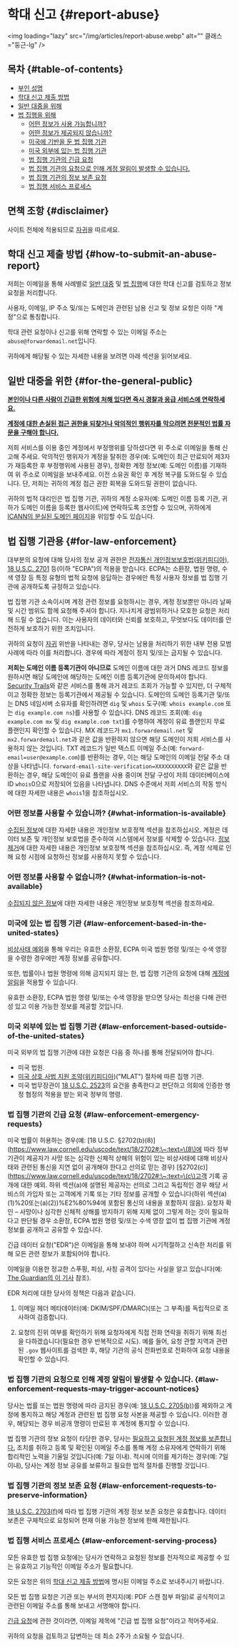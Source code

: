 # 학대 신고 {#report-abuse}

<img loading="lazy" src="/img/articles/report-abuse.webp" alt="" 클래스="둥근-lg" />

## 목차 {#table-of-contents}

* [부인 성명](#disclaimer)
* [학대 신고 제출 방법](#how-to-submit-an-abuse-report)
* [일반 대중을 위해](#for-the-general-public)
* [법 집행을 위해](#for-law-enforcement)
  * [어떤 정보가 사용 가능합니까?](#what-information-is-available)
  * [어떤 정보가 제공되지 않습니까?](#what-information-is-not-available)
  * [미국에 기반을 둔 법 집행 기관](#law-enforcement-based-in-the-united-states)
  * [미국 외부에 있는 법 집행 기관](#law-enforcement-based-outside-of-the-united-states)
  * [법 집행 기관의 긴급 요청](#law-enforcement-emergency-requests)
  * [법 집행 기관의 요청으로 인해 계정 알림이 발생할 수 있습니다.](#law-enforcement-requests-may-trigger-account-notices)
  * [법 집행 기관의 정보 보존 요청](#law-enforcement-requests-to-preserve-information)
  * [법 집행 서비스 프로세스](#law-enforcement-serving-process)

## 면책 조항 {#disclaimer}

사이트 전체에 적용되므로 [자귀](/terms)을 따르세요.

## 학대 신고 제출 방법 {#how-to-submit-an-abuse-report}

저희는 이메일을 통해 사례별로 [일반 대중](#for-the-general-public) 및 [법 집행](#for-law-enforcement)에 대한 학대 신고를 검토하고 정보 요청을 처리합니다.

사용자, 이메일, IP 주소 및/또는 도메인과 관련된 남용 신고 및 정보 요청은 이하 "계정"으로 통칭합니다.

학대 관련 요청이나 신고를 위해 연락할 수 있는 이메일 주소는 `abuse@forwardemail.net`입니다.

귀하에게 해당될 수 있는 자세한 내용을 보려면 아래 섹션을 읽어보세요.

## 일반 대중을 위한 {#for-the-general-public}

<u>**본인이나 다른 사람이 긴급한 위험에 처해 있다면 즉시 경찰과 응급 서비스에 연락하세요.**</u>

<u>**계정에 대한 손실된 접근 권한을 되찾거나 악의적인 행위자를 막으려면 전문적인 법률 자문을 구해야 합니다.**</u>

저희 서비스를 이용 중인 계정에서 부정행위를 당하셨다면 위 주소로 이메일을 통해 신고해 주세요. 악의적인 행위자가 계정을 탈취한 경우(예: 도메인이 최근 만료되어 제3자가 재등록한 후 부정행위에 사용된 경우), 정확한 계정 정보(예: 도메인 이름)를 기재하여 위 주소로 이메일을 보내주세요. 이전 소유권 확인 후 계정 복구를 도와드릴 수 있습니다. 단, 저희는 귀하의 계정 접근 권한 회복을 도와드릴 권한이 없습니다.

귀하의 법적 대리인은 법 집행 기관, 귀하의 계정 소유자(예: 도메인 이름 등록 기관, 귀하가 도메인 이름을 등록한 웹사이트)에 연락하도록 조언할 수 있으며, 귀하에게 [ICANN의 분실된 도메인 페이지](https://www.icann.org/resources/pages/lost-domain-names)을 위임할 수도 있습니다.

## 법 집행 기관용 {#for-law-enforcement}

대부분의 요청에 대해 당사의 정보 공개 권한은 [전자통신 개인정보보호법](https://bja.ojp.gov/program/it/privacy-civil-liberties/authorities/statutes/1285)([위키피디아](https://en.wikipedia.org/wiki/Electronic_Communications_Privacy_Act)), [18 U.S.C. 2701](https://www.govinfo.gov/link/uscode/18/2701) 등(이하 "ECPA")의 적용을 받습니다. ECPA는 소환장, 법원 명령, 수색 영장 등 특정 유형의 법적 요청에 응답하는 경우에만 특정 사용자 정보를 법 집행 기관에 공개하도록 규정하고 있습니다.

법 집행 기관 소속이시며 계정 관련 정보를 요청하시는 경우, 계정 정보뿐만 아니라 날짜 및 시간 범위도 함께 요청해 주셔야 합니다. 지나치게 광범위하거나 모호한 요청은 처리해 드릴 수 없습니다. 이는 사용자의 데이터와 신뢰를 보호하고, 무엇보다도 데이터를 안전하게 보호하기 위한 조치입니다.

귀하의 요청이 [자귀](/terms) 위반을 나타내는 경우, 당사는 남용을 처리하기 위한 내부 전용 모범 사례에 따라 이를 처리합니다. 경우에 따라 계정이 정지 및/또는 금지될 수 있습니다.

**저희는 도메인 이름 등록기관이 아니므로** 도메인 이름에 대한 과거 DNS 레코드 정보를 원하시면 해당 도메인에 해당하는 도메인 이름 등록기관에 문의하셔야 합니다. [Security Trails]()와 같은 서비스를 통해 과거 레코드 조회가 가능할 수 있지만, 더 구체적이고 정확한 정보는 등록기관에서 제공될 수 있습니다. 도메인의 도메인 등록기관 및/또는 DNS 네임서버 소유자를 확인하려면 `dig` 및 `whois` 도구(예: `whois example.com` 또는 `dig example.com ns`)를 사용할 수 있습니다. DNS 레코드 조회(예: `dig example.com mx` 및 `dig example.com txt`)를 수행하여 계정이 유료 플랜인지 무료 플랜인지 확인할 수 있습니다. MX 레코드가 `mx1.forwardemail.net` 및 `mx2.forwardemail.net`과 같은 값을 반환하지 않으면 해당 도메인이 저희 서비스를 사용하지 않는 것입니다. TXT 레코드가 일반 텍스트 이메일 주소(예: `forward-email=user@example.com`)를 반환하는 경우, 이는 해당 도메인의 이메일 전달 주소 대상을 나타냅니다. `forward-email-site-verification=XXXXXXXXXX`와 같은 값을 반환하는 경우, 해당 도메인이 유료 플랜을 사용 중이며 전달 구성이 저희 데이터베이스에 ID `whois`0으로 저장되어 있음을 나타냅니다. DNS 수준에서 저희 서비스의 작동 방식에 대한 자세한 내용은 `whois`1을 참조하십시오.

### 어떤 정보를 사용할 수 있습니까? {#what-information-is-available}

[수집된 정보](/privacy#information-collected)에 대한 자세한 내용은 개인정보 보호정책 섹션을 참조하십시오. 계정은 데이터 보존 및 개인정보 보호법을 준수하여 시스템에서 정보를 삭제할 수 있습니다. [정보 제거](/privacy#information-removal)에 대한 자세한 내용은 개인정보 보호정책 섹션을 참조하십시오. 즉, 계정 삭제로 인해 요청 시점에 요청하신 정보를 사용하지 못할 수 있습니다.

### 어떤 정보를 사용할 수 없습니까? {#what-information-is-not-available}

[수집되지 않은 정보](/privacy#information-not-collected)에 대한 자세한 내용은 개인정보 보호정책 섹션을 참조하세요.

### 미국에 있는 법 집행 기관 {#law-enforcement-based-in-the-united-states}

[비상사태 예외](#law-enforcement-emergency-requests)을 통해 우리는 유효한 소환장, ECPA 미국 법원 명령 및/또는 수색 영장을 수령한 경우에만 계정 정보를 공유합니다.

또한, 법률이나 법원 명령에 의해 금지되지 않는 한, 법 집행 기관의 요청에 대해 [계정에 알림](#law-enforcement-requests-may-trigger-account-notices)을 적용할 수 있습니다.

유효한 소환장, ECPA 법원 명령 및/또는 수색 영장을 받으면 당사는 최선을 다해 관련성 있고 이용 가능한 정보를 제공할 것입니다.

### 미국 외부에 있는 법 집행 기관 {#law-enforcement-based-outside-of-the-united-states}

미국 외부의 법 집행 기관에 대한 요청은 다음 중 하나를 통해 전달되어야 합니다.

* 미국 법원.
* [미국 상호 사법 지원 조약](https://www.justice.gov/criminal-oia/file/1498806/download)([위키피디아](https://en.wikipedia.org/wiki/Mutual_legal_assistance_treaty))("MLAT") 절차에 따른 집행 기관.
* 미국 법무장관이 [18 U.S.C. 2523](https://www.govinfo.gov/link/uscode/18/2523)의 요건을 충족한다고 판단하고 의회에 인증한 행정 협정의 적용을 받는 외국 정부의 명령.

### 법 집행 기관의 긴급 요청 {#law-enforcement-emergency-requests}

미국 법률이 허용하는 경우(예: [18 U.S.C. §2702(b)(8)](https://www.law.cornell.edu/uscode/text/18/2702#:\~:text=\(8\)에 따라 정부 기관이 제공자가 사망 또는 심각한 신체적 상해의 위험이 있는 비상사태에 대해 비상사태와 관련된 통신을 지연 없이 공개해야 한다고 선의로 믿는 경우) [§2702(c)](https://www.law.cornell.edu/uscode/text/18/2702#:\~:text=\(c\)고객 기록 공개에 대한 예외. 하위 섹션\(a\)에 설명된 제공자는 선의로 그리고 독립적인 경우 해당 서비스의 가입자 또는 고객에게 기록 또는 기타 정보를 공개할 수 있습니다(하위 섹션\(a\)\(1\)%20또는\(a\)\(2\)\)%E2%80%94에 포함된 통신의 내용을 포함하지 않음). 요청자 확인 – 사망이나 심각한 신체적 상해를 방지하기 위해 지체 없이 그렇게 하는 것이 필요하다고 판단될 경우 소환장, ECPA 법원 명령 및/또는 수색 영장 없이 법 집행 기관에 계정 정보를 공개하고 공유할 수 있습니다.

긴급 데이터 요청("EDR")은 이메일을 통해 보내야 하며 시기적절하고 신속한 처리를 위해 모든 관련 정보가 포함되어야 합니다.

이메일을 이용한 정교한 스푸핑, 피싱, 사칭 공격이 있다는 사실을 알고 있습니다(예: [The Guardian의 이 기사](https://www.theguardian.com/technology/2022/apr/04/us-law-enforcement-agencies-access-your-data-apple-meta#:\~:text=A%20hack%20using%20a%20forged%20legal%20request%20that%20exposed%20consumer%20data%20collected%20by%20Apple%20and%20Meta%20shed%20light%20on%20the%20reach%20of%20the%20law) 참조).

EDR 처리에 대한 당사의 정책은 다음과 같습니다.

1. 이메일 헤더 메타데이터(예: DKIM/SPF/DMARC)(또는 그 부족)를 독립적으로 조사하여 검증합니다.

2. 요청의 진위 여부를 확인하기 위해 요청자에게 직접 전화 연락을 취하기 위해 최선을 다하겠습니다(필요한 경우 반복적으로 시도). 예를 들어, 요청 관할 지역과 관련된 `.gov` 웹사이트를 검색한 후, 해당 기관의 공식 전화번호로 전화하여 요청 내용을 확인할 수 있습니다.

### 법 집행 기관의 요청으로 인해 계정 알림이 발생할 수 있습니다. {#law-enforcement-requests-may-trigger-account-notices}

당사는 법률 또는 법원 명령에 따라 금지된 경우(예: [18 U.S.C. 2705(b)](https://www.govinfo.gov/link/uscode/18/2705))를 제외하고 계정에 통지하고 해당 계정과 관련된 법 집행 요청 사본을 제공할 수 있습니다. 이러한 경우, 해당되는 경우 비공개 명령이 만료된 후 계정에 통지할 수 있습니다.

법 집행 기관의 정보 요청이 타당한 경우, 당사는 [필요하고 요청된 계정 정보를 보존합니다.](#law-enforcement-requests-to-preserve-information) 조치를 취하고 등록 및 확인된 이메일 주소를 통해 계정 소유자에게 연락하기 위해 합리적인 노력을 기울일 것입니다(예: 7일 이내). 적시에 이의를 제기하는 경우(예: 7일 이내), 당사는 계정 정보 공유를 보류하고 필요한 법적 절차를 진행할 것입니다.

### 법 집행 기관의 정보 보존 요청 {#law-enforcement-requests-to-preserve-information}

[18 U.S.C. 2703(f)](https://www.govinfo.gov/link/uscode/18/2703)에 따라 법 집행 기관의 계정 정보 보존 요청은 유효합니다. 데이터 보존은 구체적으로 요청되어 현재 이용 가능한 정보에 한해 제한됩니다.

### 법 집행 서비스 프로세스 {#law-enforcement-serving-process}

모든 유효한 법 집행 요청에는 당사가 연락하고 요청된 정보를 전자적으로 제공할 수 있는 유효하고 기능적인 이메일 주소가 필요합니다.

모든 요청은 위의 [학대 신고 제출 방법](#how-to-submit-an-abuse-report)에 명시된 이메일 주소로 보내주시기 바랍니다.

모든 법 집행 요청은 기관 또는 부서의 편지지(예: PDF 스캔 첨부 파일)로 공식적이고 관련된 이메일 주소를 통해 보내고 서명해야 합니다.

[긴급 요청](#law-enforcement-emergency-requests)에 관한 것이라면, 이메일 제목에 "긴급 법 집행 요청"이라고 적어주세요.

귀하의 요청을 검토하고 답변하는 데 최소 2주가 소요될 수 있습니다.